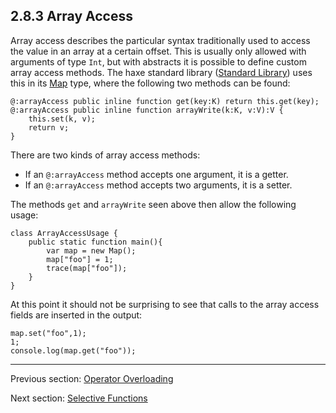 ## 2.8.3 Array Access

Array access describes the particular syntax traditionally used to access the value in an array at a certain offset. This is usually only allowed with arguments of type `Int`, but with abstracts it is possible to define custom array access methods. The haxe standard library ([Standard Library](https://github.com/Simn/HaxeManual/tree/master/md/manual/6-Standard_Library.md)) uses this in its [Map](https://github.com/Simn/HaxeManual/tree/master/md/manual/6.2.4-Map.md) type, where the following two methods can be found:

```
@:arrayAccess public inline function get(key:K) return this.get(key);
@:arrayAccess public inline function arrayWrite(k:K, v:V):V {
	this.set(k, v);
	return v;
}
```
There are two kinds of array access methods:



* If an `@:arrayAccess` method accepts one argument, it is a getter.
* If an `@:arrayAccess` method accepts two arguments, it is a setter.


The methods `get` and `arrayWrite` seen above then allow the following usage:

```
class ArrayAccessUsage {
	public static function main(){
		var map = new Map();
		map["foo"] = 1;
		trace(map["foo"]);
	}
}
```
At this point it should not be surprising to see that calls to the array access fields are inserted in the output:

```
map.set("foo",1);
1;
console.log(map.get("foo"));
```

---

Previous section: [Operator Overloading](https://github.com/Simn/HaxeManual/tree/master/md/manual/2.8.2-Operator_Overloading.md)

Next section: [Selective Functions](https://github.com/Simn/HaxeManual/tree/master/md/manual/2.8.4-Selective_Functions.md)